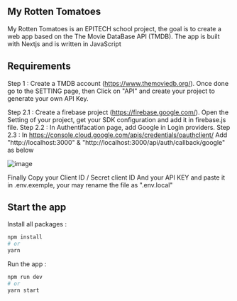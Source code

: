 ## My Rotten Tomatoes

My Rotten Tomatoes is an EPITECH school project, the goal is to create a web app based on the The Movie DataBase API (TMDB).
The app is built with Nextjs and is written in JavaScript

## Requirements

Step 1 : Create a TMDB account (https://www.themoviedb.org/). Once done go to the SETTING page, then Click on "API" and create your project to generate your own API Key.

Step 2.1 : Create a firebase project (https://firebase.google.com/). Open the Setting of your project, get your SDK configuration and add it in firebase.js file.
Step 2.2 : In Authentifacation page, add Google in Login providers.
Step 2.3 : In https://console.cloud.google.com/apis/credentials/oauthclient/ Add "http://localhost:3000" & "http://localhost:3000/api/auth/callback/google" as below

![image](https://user-images.githubusercontent.com/91874974/150341079-c0ffbe57-27f0-4f91-895e-a6e842ef288a.png)

Finally Copy your Client ID / Secret client ID And your API KEY and paste it in .env.exemple, your may rename the file as ".env.local"

## Start the app

Install all packages :

```bash
npm install
# or
yarn
```

Run the app :

```bash
npm run dev
# or
yarn start
```
